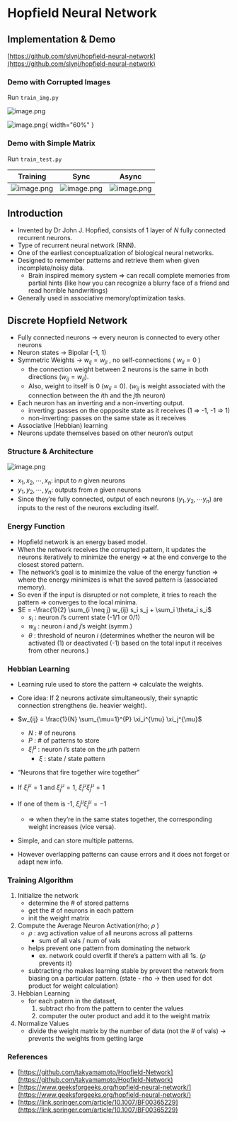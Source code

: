 # Hopfield Neural Network

## Implementation & Demo

[https://github.com/slynj/hopfield-neural-network](https://github.com/slynj/hopfield-neural-network)

### Demo with Corrupted Images

Run `train_img.py`

![image.png](Hopfield%20Neural%20Network%201a0011ff45b98006ba09f1ae55d72527/image.png)

![image.png](Hopfield%20Neural%20Network%201a0011ff45b98006ba09f1ae55d72527/image%201.png){ width="60%" }

### Demo with Simple Matrix

Run `train_test.py`

| Training    | Sync | Async |
| -------- | ------- | ------- |
| ![image.png](Hopfield%20Neural%20Network%201a0011ff45b98006ba09f1ae55d72527/image%202.png) | ![image.png](Hopfield%20Neural%20Network%201a0011ff45b98006ba09f1ae55d72527/image%203.png) | ![image.png](Hopfield%20Neural%20Network%201a0011ff45b98006ba09f1ae55d72527/image%204.png) |





## Introduction

- Invented by Dr John J. Hopfied, consists of 1 layer of $N$ fully connected recurrent neurons.
- Type of recurrent neural network (RNN).
- One of the earliest conceptualization of biological neural networks.
- Designed to remember patterns and retrieve them when given incomplete/noisy data.
    - Brain inspired memory system ⇒ can recall complete memories from partial hints (like how you can recognize a blurry face of a friend and read horrible handwritings)
- Generally used in associative memory/optimization tasks.

## Discrete Hopfield Network

- Fully connected neurons → every neuron is connected to every other neurons
- Neuron states → Bipolar (-1, 1)
- Symmetric Weights →  $w_{ij} = w_{ji}$ , no self-connections ( $w_{ii} = 0$ )
    - the connection weight between 2 neurons is the same in both directions ($w_{ij} = w_{ji}$).
    - Also, weight to itself is 0 ($w_{ii}=0$). ($w_{ij}$ is weight associated with the connection between the $i$th and the $j$th neuron)
- Each neuron has an inverting and a non-inverting output.
    - inverting: passes on the oppposite state as it receives (1 ⇒ -1, -1 ⇒ 1)
    - non-inverting: passes on the same state as it receives
- Associative (Hebbian) learning
- Neurons update themselves based on other neuron’s output

### Structure & Architecture

![image.png](Hopfield%20Neural%20Network%201a0011ff45b98006ba09f1ae55d72527/image%205.png)

- $x_1, x_2, \cdots, x_n$: input to $n$ given neurons
- $y_1, y_2, \cdots, y_n$: outputs from $n$ given neurons
- Since they’re fully connected, output of each neurons ($y_1,y_2, \cdots y_n$) are inputs to the rest of the neurons excluding itself.

### Energy Function

- Hopfield network is an energy based model.
- When the network receives the corrupted pattern, it updates the neurons iteratively to minimize the energy ⇒ at the end converge to the closest stored pattern.
- The network’s goal is to minimize the value of the energy function ⇒ where the energy minimizes is what the saved pattern is (associated memory).
- So even if the input is disrupted or not complete, it tries to reach the pattern ⇒ converges to the local minima.
- $E = -\frac{1}{2} \sum_{i \neq j} w_{ij} s_i s_j + \sum_i \theta_i s_i$
    - $s_i$ : neuron $i$’s current state (-1/1 or 0/1)
    - $w_{ij}$ : neuron $i$  and $j$’s weight (symm.)
    - $\theta$ : threshold of neuron $i$ (determines whether the neuron will be activated (1) or deactivated (-1) based on the total input it receives from other neurons.)

### Hebbian Learning

- Learning rule used to store the pattern ⇒ calculate the weights.
- Core idea: If 2 neurons activate simultaneously, their synaptic connection strengthens (ie. heavier weight).
- $w_{ij} = \frac{1}{N} \sum_{\mu=1}^{P} \xi_i^{\mu} \xi_j^{\mu}$
    - $N$ : # of neurons
    - $P$ : # of patterns to store
    - $\xi_i^{\mu}$ : neuron $i$’s state on the $\mu$th pattern
        - $ξ$ : state / state pattern
- “Neurons that fire together wire together”

- If $\xi_i^{\mu} = 1$ and $\xi_j^{\mu} = 1$, $\xi_i^{\mu} \xi_j^{\mu} = 1$
- If one of them is -1, $\xi_i^{\mu} \xi_j^{\mu} = -1$
    - ⇒ when they’re in the same states together, the corresponding weight increases (vice versa).

- Simple, and can store multiple patterns.
- However overlapping patterns can cause errors and it does not forget or adapt new info.

### Training Algorithm

1. Initialize the network
    - determine the # of stored patterns
    - get the # of neurons in each pattern
    - init the weight matrix
2. Compute the Average Neuron Activation(rho; $\rho$ )
    - $\rho$ : avg activation value of all neurons across all patterns
        - sum of all vals / num of vals
    - helps prevent one pattern from dominating the network
        - ex. network could overfit if there’s a pattern with all 1s. ($\rho$ prevents it)
    - subtracting rho makes learning stable by prevent the network from biasing on a particular pattern. (state - rho → then used for dot product for weight calculation)
3. Hebbian Learning
    - for each patern in the dataset,
        1. subtract rho from the pattern to center the values
        2. computer the outer product and add it to the weight matrix
4. Normalize Values
    - divide the weight matrix by the number of data (not the # of vals) → prevents the weights from getting large

### References

- [https://github.com/takyamamoto/Hopfield-Network](https://github.com/takyamamoto/Hopfield-Network)
- [https://www.geeksforgeeks.org/hopfield-neural-network/](https://www.geeksforgeeks.org/hopfield-neural-network/)
- [https://link.springer.com/article/10.1007/BF00365229](https://link.springer.com/article/10.1007/BF00365229)